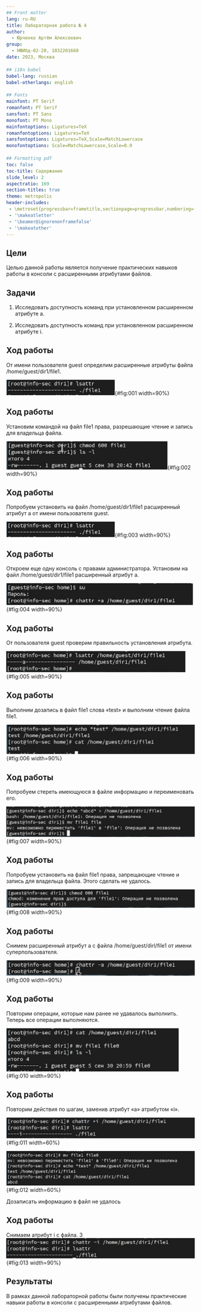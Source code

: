 ```yaml
---
## Front matter
lang: ru-RU
title: Лабораторная работа № 4
author:
  - Юрченко Артём Алексеевич
group:
  - НФИбд-02-20, 1032201660
date: 2023, Москва

## i18n babel
babel-lang: russian
babel-otherlangs: english

## Fonts
mainfont: PT Serif
romanfont: PT Serif
sansfont: PT Sans
monofont: PT Mono
mainfontoptions: Ligatures=TeX
romanfontoptions: Ligatures=TeX
sansfontoptions: Ligatures=TeX,Scale=MatchLowercase
monofontoptions: Scale=MatchLowercase,Scale=0.9

## Formatting pdf
toc: false
toc-title: Содержание
slide_level: 2
aspectratio: 169
section-titles: true
theme: metropolis
header-includes:
 - \metroset{progressbar=frametitle,sectionpage=progressbar,numbering=fraction}
 - '\makeatletter'
 - '\beamer@ignorenonframefalse'
 - '\makeatother'
---
```


## Цели

Целью данной работы является получение практических навыков работы в консоли с расширенными атрибутами файлов.

## Задачи

1. Исследовать доступность команд при установленном расширенном aтрибуте a.

2. Исследовать доступность команд при установленном расширенном aтрибуте i.


## Ход работы

От имени пользователя guest определим расширенные атрибуты файла /home/guest/dir1/file1.

![Расширенные атрибуты файла /home/guest/dir1/file1](image/Screenshot_1.png){#fig:001 width=90%}

## Ход работы

Установим командой на файл file1 права, разрешающие чтение и запись для владельца файла.

![Установка прав на файл /home/guest/dir1/file1](image/Screenshot_2.png){#fig:002 width=90%}

## Ход работы

Попробуем установить на файл /home/guest/dir1/file1 расширенный атрибут a от имени пользователя guest.

![Попытка установки атрибута а на файл /home/guest/dir1/file1 от имени пользователя guest](image/Screenshot_3.png){#fig:003 width=90%}

## Ход работы

Откроем еще одну консоль с правами администратора. Установим на файл /home/guest/dir1/file1 расширенный атрибут a.

![Установка атрибута а на файл /home/guest/dir1/file1](image/Screenshot_4.png){#fig:004 width=90%}

## Ход работы

От пользователя guest проверим правильность установления атрибута.

![Атрибуты на файл /home/guest/dir1/file1](image/Screenshot_5.png){#fig:005 width=90%}

## Ход работы

Выполним дозапись в файл file1 слова «test» и выполним чтение файла file1.

![Запись и чтение файла /home/guest/dir1/file1](image/Screenshot_6.png){#fig:006 width=90%}

## Ход работы

Попробуем стереть имеющуюся в файле информацию и переименовать его.

![Попытка удаления информации и переименования файла /home/guest/dir1/file1](image/Screenshot_7.png){#fig:007 width=90%}

## Ход работы

Попробуем установить на файл file1 права, запрещающие чтение и запись для владельца файла. Этого сделать не удалось.

![Попытка устанавления прав на файл /home/guest/dir1/file1](image/Screenshot_8.png){#fig:008 width=90%}

## Ход работы

Снимем расширенный атрибут a с файла /home/guest/dirl/file1 от
имени суперпользователя.

![Снятие атрибута а с файла /home/guest/dir1/file1](image/Screenshot_9.png){#fig:009 width=90%}

## Ход работы

Повторим операции, которые нам ранее не удавалось выполнить. Теперь все операции выполняются.

![Повторение операций после снятия атрибута а](image/Screenshot_10.png){#fig:010 width=90%}

## Ход работы

Повторим действия по шагам, заменив атрибут «a» атрибутом «i».

![Установка атрибута i на файл /home/guest/dir1/file1](image/Screenshot_11.png){#fig:011 width=60%}

![Повторение операций после установки атрибута i](image/Screenshot_12.png){#fig:012 width=60%}

Дозаписать информацию в файл не удалось

## Ход работы

Снимаем атрибут i с файла.
3
![Снятие атрибута i с файла /home/guest/dir1/file1](image/Screenshot_13.png){#fig:013 width=90%}




## Результаты

В рамках данной лабораторной работы были получены практические навыки работы в консоли с расширенными атрибутами файлов.

